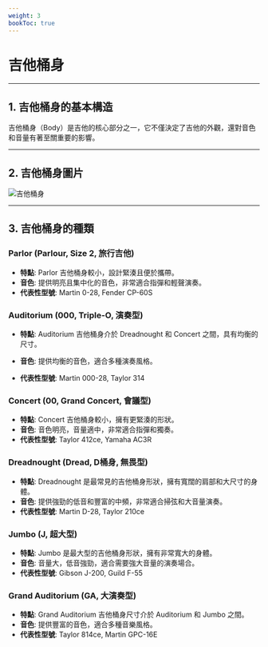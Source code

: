 ```yaml
---
weight: 3
bookToc: true
---
```


# 吉他桶身

---

## 1. 吉他桶身的基本構造

吉他桶身（Body）是吉他的核心部分之一，它不僅決定了吉他的外觀，還對音色和音量有著至關重要的影響。

---

## 2. 吉他桶身圖片

![吉他桶身](/認識吉他/吉他桶身/guitar-1.png)

---

## 3. 吉他桶身的種類

### Parlor (Parlour, Size 2, 旅行吉他)

- **特點**: Parlor 吉他桶身較小，設計緊湊且便於攜帶。
- **音色**: 提供明亮且集中化的音色，非常適合指彈和輕聲演奏。
- **代表性型號**: Martin 0-28, Fender CP-60S

### Auditorium (000, Triple-O, 演奏型)

- **特點**: Auditorium 吉他桶身介於 Dreadnought 和 Concert 之間，具有均衡的尺寸。
- **音色**: 提供均衡的音色，適合多種演奏風格。

- **代表性型號**: Martin 000-28, Taylor 314

### Concert (00, Grand Concert, 會議型)

- **特點**: Concert 吉他桶身較小，擁有更緊湊的形狀。
- **音色**: 音色明亮，音量適中，非常適合指彈和獨奏。
- **代表性型號**: Taylor 412ce, Yamaha AC3R

### Dreadnought (Dread, D桶身, 無畏型)

- **特點**: Dreadnought 是最常見的吉他桶身形狀，擁有寬闊的肩部和大尺寸的身體。
- **音色**: 提供強勁的低音和豐富的中頻，非常適合掃弦和大音量演奏。
- **代表性型號**: Martin D-28, Taylor 210ce

### Jumbo (J, 超大型)

- **特點**: Jumbo 是最大型的吉他桶身形狀，擁有非常寬大的身體。
- **音色**: 音量大，低音強勁，適合需要強大音量的演奏場合。
- **代表性型號**: Gibson J-200, Guild F-55

### Grand Auditorium (GA, 大演奏型)

- **特點**: Grand Auditorium 吉他桶身尺寸介於 Auditorium 和 Jumbo 之間。
- **音色**: 提供豐富的音色，適合多種音樂風格。
- **代表性型號**: Taylor 814ce, Martin GPC-16E
